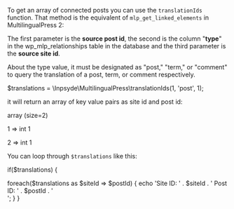 To get an array of connected posts you can use the `translationIds` function. That method is the equivalent of `mlp_get_linked_elements` in MultilingualPress 2:

The first parameter is the **source post id**, the second is the column "**type**" in the wp_mlp_relationships table in the database and the third parameter is the **source site id**.

About the type value, it must be designated as "post," "term," or "comment" to query the translation of a post, term, or comment respectively.

$translations = \Inpsyde\MultilingualPress\translationIds(1, 'post', 1);

it will return an array of key value pairs as site id and post id:

array (size=2)

1 => int 1

2 => int 1

You can loop through `$translations` like this:

if($translations) {

   foreach($translations as $siteId => $postId) {
      echo 'Site ID: ' . $siteId . ' Post ID: ' . $postId . '<br>';
   }
}
